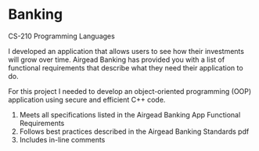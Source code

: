 # Banking

CS-210 Programming Languages

I developed an application that allows users to see how their investments will grow over time. Airgead Banking has provided you with a list of functional requirements that describe what they need their application to do.

For this project I needed to develop an object-oriented programming (OOP) application using secure and efficient C++ code. 
1. Meets all specifications listed in the Airgead Banking App Functional Requirements
2. Follows best practices described in the Airgead Banking Standards pdf
3. Includes in-line comments
